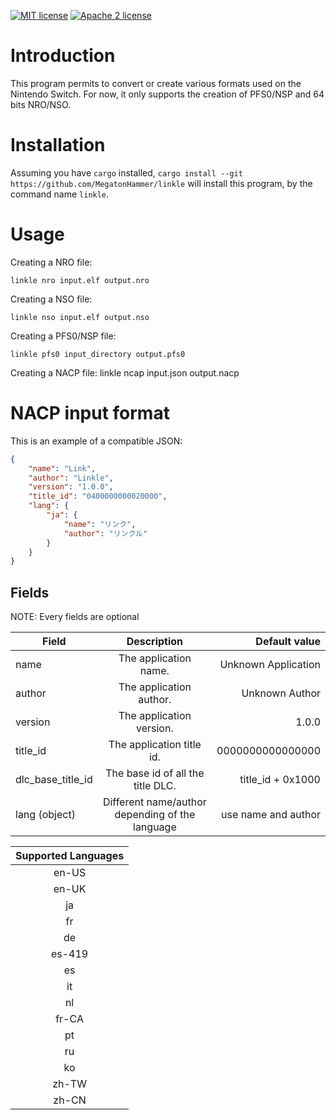 [![MIT license](https://img.shields.io/badge/license-MIT-blue.svg)](https://raw.githubusercontent.com/MegatonHammer/linkle/master/LICENSE-MIT)
[![Apache 2 license](https://img.shields.io/badge/license-Apache-blue.svg)](https://raw.githubusercontent.com/MegatonHammer/linkle/master/LICENSE-APACHE)
# Introduction

This program permits to convert or create various formats used on the Nintendo Switch.
For now, it only supports the creation of PFS0/NSP and 64 bits NRO/NSO.

# Installation

Assuming you have `cargo` installed, `cargo install --git https://github.com/MegatonHammer/linkle`
will install this program, by the command name `linkle`.

# Usage

Creating a NRO file:

    linkle nro input.elf output.nro

Creating a NSO file:

    linkle nso input.elf output.nso

Creating a PFS0/NSP file:

    linkle pfs0 input_directory output.pfs0

Creating a NACP file:
    linkle ncap input.json output.nacp

# NACP input format

This is an example of a compatible JSON:

```json
{
    "name": "Link",
    "author": "Linkle",
    "version": "1.0.0",
    "title_id": "0400000000020000",
    "lang": {
        "ja": {
            "name": "リンク",
            "author": "リンクル"
        }
    }
}
```

## Fields

NOTE: Every fields are optional

| Field             | Description                                      | Default value       |
| ----------------- |:------------------------------------------------:| -------------------:|
| name              | The application name.                            | Unknown Application |
| author            | The application author.                          | Unknown Author      |
| version           | The application version.                         | 1.0.0               |
| title_id          | The application title id.                        | 0000000000000000    |
| dlc_base_title_id | The base id of all the title DLC.                | title_id + 0x1000   |
| lang (object)     | Different name/author depending of the language  | use name and author |

| Supported Languages|
|:------------------:|
| en-US              |
| en-UK              |
| ja                 |
| fr                 |
| de                 |
| es-419             |
| es                 |
| it                 |
| nl                 |
| fr-CA              |
| pt                 |
| ru                 |
| ko                 |
| zh-TW              |
| zh-CN              |
